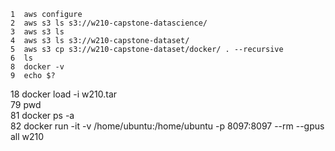     1  aws configure  
    2  aws s3 ls s3://w210-capstone-datascience/  
    3  aws s3 ls  
    4  aws s3 ls s3://w210-capstone-dataset/  
    5  aws s3 cp s3://w210-capstone-dataset/docker/ . --recursive  
    6  ls  
    8  docker -v  
    9  echo $?  
   18  docker load -i w210.tar  
   79  pwd  
   81  docker ps -a  
   82  docker run -it -v /home/ubuntu:/home/ubuntu  -p 8097:8097 --rm --gpus all w210  

